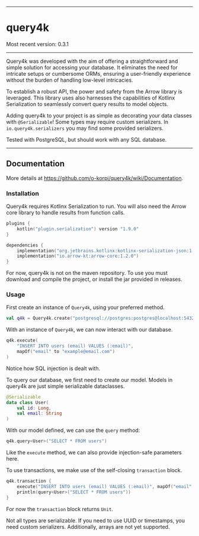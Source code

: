 
---

# query4k

Most recent version: 0.3.1

---

Query4k was developed with the aim of offering a straightforward and 
simple solution for accessing your database. 
It eliminates the need for intricate setups or cumbersome ORMs, 
ensuring a user-friendly experience without the burden of handling 
low-level intricacies.

To establish a robust API, the power and
safety from the Arrow library is leveraged. This
library uses also harnesses the capabilities
of Kotlinx Serialization to seamlessly convert query results to model objects. 

Adding query4k to your project is as simple as decorating your data classes 
with `@Serializable`! Some types may require custom serializers. In
`io.query4k.serializers` you may find some provided serializers.

Tested with PostgreSQL, but should work with any SQL database.

---
## Documentation

More details at https://github.com/o-korpi/query4k/wiki/Documentation. 

### Installation
Query4k requires Kotlinx Serialization to run. You will also need the Arrow core
library to handle results from function calls.

```kotlin
plugins {
    kotlin("plugin.serialization") version "1.9.0"
}

dependencies {
    implementation("org.jetbrains.kotlinx:kotlinx-serialization-json:1.5.1")
    implementation("io.arrow-kt:arrow-core:1.2.0")
}
```

For now, query4k is not on the maven repository. To use you must
download and compile the project, or install the jar provided in releases.

### Usage

First create an instance of `Query4k`, using your preferred method.
```kotlin
val q4k = Query4k.create("postgresql://postgres:postgres@localhost:5432/postgres")
```

With an instance of `Query4k`, we can now interact with our database.
```kotlin
q4k.execute(
    "INSERT INTO users (email) VALUES (:email)", 
    mapOf("email" to "example@email.com")
)
```

Notice how SQL injection is dealt with.

To query our database, we first need to create our model. Models in query4k are
just simple serializable dataclasses.
```kotlin
@Serializable
data class User(
    val id: Long,
    val email: String
)
```
With our model defined, we can use the `query` method:
```kotlin
q4k.query<User>("SELECT * FROM users")
```
Like the `execute` method, we can also provide injection-safe parameters here.

To use transactions, we make use of the self-closing `transaction` block.
```kotlin
q4k.transaction {
    execute("INSERT INTO users (email) VALUES (:email)", mapOf("email" to "example"))
    println(query<User>("SELECT * FROM users"))
}
```

For  now the `transaction` block returns `Unit`. 

Not all types are serializable. If you need to use UUID or timestamps, you need 
custom serializers.
Additionally, arrays are not yet supported.